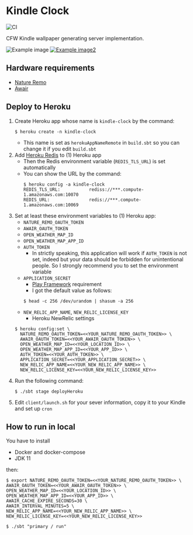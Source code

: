 Kindle Clock
=====================================

![CI](https://github.com/y-yu/kindle-clock/workflows/CI/badge.svg)

CFW Kindle wallpaper generating server implementation.

![Example image](https://y-yu.github.io/kindle-clock/example.png)
[![Example image2](https://y-yu.github.io/kindle-clock/example2.png)](https://flic.kr/p/2mM5aQn)

## Hardware requirements

- [Nature Remo](https://en.nature.global/products/)
- [Awair](https://www.getawair.com/home/element)

## Deploy to Heroku

1. Create Heroku app whose name is `kindle-clock` by the command:
    ```console
    $ heroku create -n kindle-clock
    ```
    - This name is set as `herokuAppNameRemote` in `build.sbt` so you can change it if you edit `build.sbt`
2. Add [Heroku Redis](https://elements.heroku.com/addons/heroku-redis) to (1) Heroku app
    - Then the Redis environment variable (`REDIS_TLS_URL`) is set automatically
    - You can show the URL by the command:
      ```console
      $ heroku config -a kindle-clock
      REDIS_TLS_URL:           rediss://***.compute-1.amazonaws.com:10070
      REDIS_URL:               redis://***.compute-1.amazonaws.com:10069
      ```
3. Set at least these environment variables to (1) Heroku app:
    - `NATURE_REMO_OAUTH_TOKEN`
    - `AWAIR_OAUTH_TOKEN`
    - `OPEN_WEATHER_MAP_ID`
    - `OPEN_WEATHER_MAP_APP_ID`
    - `AUTH_TOKEN`
        - In strictly speaking, this application will work if `AUTH_TOKEN` is not set, indeed but your data should be forbidden for unintentional people. So I strongly recommend you to set the environment variable
    - `APPLICATION_SECRET`
        - [Play Framework](https://www.playframework.com/) requirement
        - I got the default value as follows: 
        ```console
        $ head -c 256 /dev/urandom | shasum -a 256
        ```
    - `NEW_RELIC_APP_NAME`, `NEW_RELIC_LICENSE_KEY`
        - Heroku NewRelic settings 
   ```console
   $ heroku config:set \
     NATURE_REMO_OAUTH_TOKEN=<<YOUR_NATURE_REMO_OAUTH_TOKEN>> \
     AWAIR_OAUTH_TOKEN=<<YOUR_AWAIR_OAUTH_TOKEN>> \
     OPEN_WEATHER_MAP_ID=<<YOUR_LOCATION_ID>> \
     OPEN_WEATHER_MAP_APP_ID=<<YOUR_APP_ID>> \
     AUTH_TOKEN=<<YOUR_AUTH_TOKEN>> \
     APPLICATION_SECRET=<<YOUR_APPLICATION_SECRET>> \
     NEW_RELIC_APP_NAME=<<YOUR_NEW_RELIC_APP_NAME>> \
     NEW_RELIC_LICENSE_KEY=<<YOUR_NEW_RELIC_LICENSE_KEY>>
   ```
4. Run the following command:
   ```console
   $ ./sbt stage deployHeroku
   ```
5. Edit `client/launch.sh` for your sever information, copy it to your Kindle and set up `cron`

## How to run in local

You have to install

- Docker and docker-compose
- JDK 11

then:

```console
$ export NATURE_REMO_OAUTH_TOKEN=<<YOUR_NATURE_REMO_OAUTH_TOKEN>> \
AWAIR_OAUTH_TOKEN=<<YOUR_AWAIR_OAUTH_TOKEN>> \
OPEN_WEATHER_MAP_ID=<<YOUR_LOCATION_ID>> \
OPEN_WEATHER_MAP_APP_ID=<<YOUR_APP_ID>> \
AWAIR_CACHE_EXPIRE_SECONDS=30 \
AWAIR_INTERVAL_MINUTES=5 \
NEW_RELIC_APP_NAME=<<YOUR_NEW_RELIC_APP_NAME>> \
NEW_RELIC_LICENSE_KEY=<<YOUR_NEW_RELIC_LICENSE_KEY>>

$ ./sbt "primary / run"
```